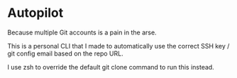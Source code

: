 # Autopilot

Because multiple Git accounts is a pain in the arse.

This is a personal CLI that I made to automatically use the correct SSH key / git config email based on the repo URL.

I use zsh to override the default git clone command to run this instead.
